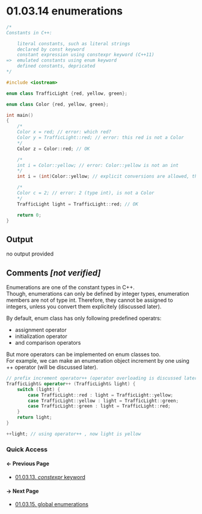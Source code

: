 # 01.03.14 enumerations

```cxx
/*
Constants in C++:

    literal constants, such as literal strings
    declared by const keyword
    constant expression using constexpr keyword (C++11)
=>  emulated constants using enum keyword
    defined constants, depricated
*/

#include <iostream>

enum class TrafficLight {red, yellow, green};

enum class Color {red, yellow, green};

int main()
{
    /*
    Color x = red; // error: which red?
    Color y = TrafficLight::red; // error: this red is not a Color
    */
    Color z = Color::red; // OK

    /*
    int i = Color::yellow; // error: Color::yellow is not an int
    */
    int i = (int)Color::yellow; // explicit conversions are allowed, they will be discuessed later

    /*
    Color c = 2; // error: 2 (type int), is not a Color
    */
    TrafficLight light = TrafficLight::red; // OK

    return 0;
}

```

## Output

no output provided

## Comments *[not verified]*

Enumerations are one of the constant types in C++.  
Though, enumerations can only be defined by integer types, enumeration members are not of type int.
Therefore, they cannot be assigned to integers, unless you convert them explicitely (discussed later).

By default, enum class has only following predefined operatrs:

* assignment operator
* initialization operator
* and comparison operators

But more operators can be implemented on enum classes too.  
For example, we can make an enumeration object increment by one using ++ operator (will be discussed later).

```cpp
// prefix increment operator++ (operator overloading is discussed later)
TrafficLight& operator++ (TrafficLight& light) {
    switch (light) {
        case TrafficLight::red : light = TrafficLight::yellow;
        case TrafficLight::yellow : light = TrafficLight::green;
        case TrafficLight::green : light = TrafficLight::red;
    }
    return light;
}

++light; // using operator++ , now light is yellow
```

### Quick Access

<div class="previous_page pagination">

#### &#8592; Previous Page

* [01.03.13. *constexpr* keyword](./../../01.the_basics/03.variables&constants/13.constexpr.md)

</div>
<div class="next_page pagination">

#### &#8594; Next Page

* [01.03.15. global enumerations](./../../01.the_basics/03.variables&constants/15.global-enumeration.md)

</div>
